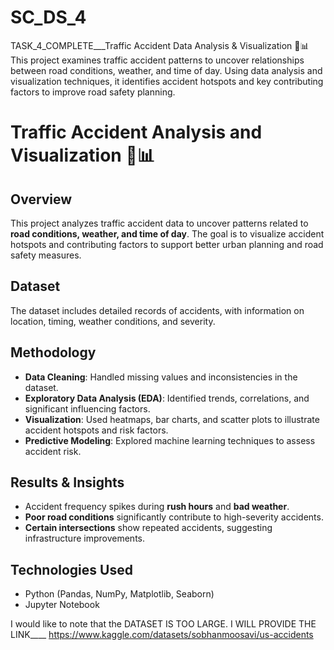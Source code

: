 # SC_DS_4
 TASK_4_COMPLETE___Traffic Accident Data Analysis &amp; Visualization 🚦📊 This project examines traffic accident patterns to uncover relationships between road conditions, weather, and time of day. Using data analysis and visualization techniques, it identifies accident hotspots and key contributing factors to improve road safety planning.



# Traffic Accident Analysis and Visualization 🚦📊

## Overview
This project analyzes traffic accident data to uncover patterns related to **road conditions, weather, and time of day**. The goal is to visualize accident hotspots and contributing factors to support better urban planning and road safety measures.

## Dataset
The dataset includes detailed records of accidents, with information on location, timing, weather conditions, and severity.

## Methodology
- **Data Cleaning**: Handled missing values and inconsistencies in the dataset.
- **Exploratory Data Analysis (EDA)**: Identified trends, correlations, and significant influencing factors.
- **Visualization**: Used heatmaps, bar charts, and scatter plots to illustrate accident hotspots and risk factors.
- **Predictive Modeling**: Explored machine learning techniques to assess accident risk.

## Results & Insights
- Accident frequency spikes during **rush hours** and **bad weather**.
- **Poor road conditions** significantly contribute to high-severity accidents.
- **Certain intersections** show repeated accidents, suggesting infrastructure improvements.

## Technologies Used
- Python (Pandas, NumPy, Matplotlib, Seaborn)
- Jupyter Notebook

I would like to note that the DATASET IS TOO LARGE. I WILL PROVIDE THE LINK____ https://www.kaggle.com/datasets/sobhanmoosavi/us-accidents


